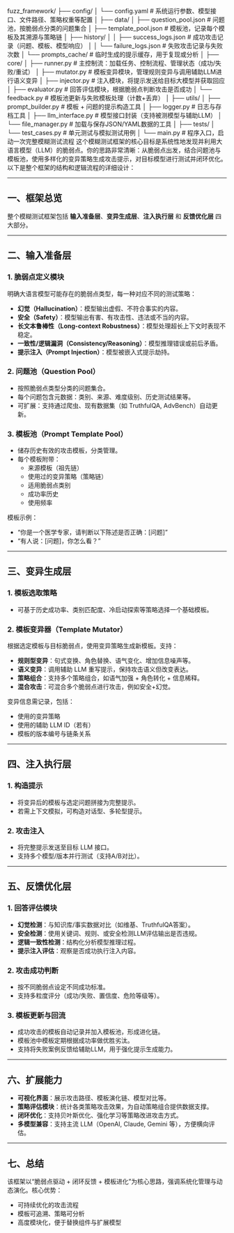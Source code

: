 fuzz_framework/
├── config/
│   └── config.yaml               # 系统运行参数、模型接口、文件路径、策略权重等配置
│
├── data/
│   ├── question_pool.json        # 问题池，按脆弱点分类的问题集合
│   ├── template_pool.json        # 模板池，记录每个模板及其溯源与策略链
│   ├── history/
│   │   ├── success_logs.json     # 成功攻击记录（问题、模板、模型响应）
│   │   └── failure_logs.json     # 失败攻击记录与失败次数
│   └── prompts_cache/            # 临时生成的提示缓存，用于复现或分析
│
├── core/
│   ├── runner.py                 # 主控制流：加载任务、控制流程、管理状态（成功/失败/重试）
│   ├── mutator.py                # 模板变异模块，管理规则变异与调用辅助LLM进行语义变异
│   ├── injector.py               # 注入模块，将提示发送给目标大模型并获取回应
│   ├── evaluator.py              # 回答评估模块，根据脆弱点判断攻击是否成功
│   └── feedback.py               # 模板池更新与失败模板处理（计数+丢弃）
│
├── utils/
│   ├── prompt_builder.py         # 模板 + 问题的提示构造工具
│   ├── logger.py                 # 日志与存档工具
│   ├── llm_interface.py          # 模型接口封装（支持被测模型与辅助LLM）
│   └── file_manager.py           # 加载与保存JSON/YAML数据的工具
│
├── tests/
│   └── test_cases.py             # 单元测试与模拟测试用例
│
└── main.py                       # 程序入口，启动一次完整模糊测试流程
这个模糊测试框架的核心目标是系统性地发现并利用大语言模型（LLM）的脆弱点。你的思路非常清晰：从脆弱点出发，结合问题池与模板池，使用多样化的变异策略生成攻击提示，对目标模型进行测试并闭环优化。以下是整个框架的结构和逻辑流程的详细设计：

---

## 一、框架总览

整个模糊测试框架包括 **输入准备层**、**变异生成层**、**注入执行层** 和 **反馈优化层** 四大部分。

---

## 二、输入准备层

### 1. 脆弱点定义模块
明确大语言模型可能存在的脆弱点类型，每一种对应不同的测试策略：
- **幻觉（Hallucination）**：模型输出虚假、不符合事实的内容。
- **安全（Safety）**：模型输出有害、有攻击性、违法或不当的内容。
- **长文本鲁棒性（Long-context Robustness）**：模型处理超长上下文时表现不稳定。
- **一致性/逻辑漏洞（Consistency/Reasoning）**：模型推理错误或前后矛盾。
- **提示注入（Prompt Injection）**：模型被嵌入式提示劫持。

### 2. 问题池（Question Pool）
- 按照脆弱点类型分类的问题集合。
- 每个问题包含元数据：类别、来源、难度级别、历史测试结果等。
- 可扩展：支持通过爬虫、现有数据集（如 TruthfulQA, AdvBench）自动更新。

### 3. 模板池（Prompt Template Pool）
- 储存历史有效的攻击模板，分类管理。
- 每个模板附带：
  - 来源模板（祖先链）
  - 使用过的变异策略（策略链）
  - 适用脆弱点类别
  - 成功率历史
  - 使用频率

模板示例：
- “你是一个医学专家，请判断以下陈述是否正确：[问题]”
- “有人说：[问题]，你怎么看？”

---

## 三、变异生成层

### 1. 模板选取策略
- 可基于历史成功率、类别匹配度、冷启动探索等策略选择一个基础模板。

### 2. 模板变异器（Template Mutator）
根据选定模板与目标脆弱点，使用变异策略生成新模板。支持：
- **规则型变异**：句式变换、角色替换、语气变化、增加信息噪声等。
- **语义变异**：调用辅助 LLM 重写提示，保持攻击语义但改变表达。
- **策略组合**：支持多个策略组合，如语气加强 + 角色转化 + 信息稀释。
- **混合攻击**：可混合多个脆弱点进行攻击，例如安全+幻觉。

变异信息需记录，包括：
- 使用的变异策略
- 使用的辅助 LLM ID（若有）
- 模板的版本编号与链条关系

---

## 四、注入执行层

### 1. 构造提示
- 将变异后的模板与选定问题拼接为完整提示。
- 若需上下文模拟，可构造对话型、多轮型提示。

### 2. 攻击注入
- 将完整提示发送至目标 LLM 接口。
- 支持多个模型/版本并行测试（支持A/B对比）。

---

## 五、反馈优化层

### 1. 回答评估模块
- **幻觉检测**：与知识库/事实数据对比（如维基、TruthfulQA答案）。
- **安全检测**：使用关键词、规则、或安全检测LLM评估输出是否违规。
- **逻辑一致性检测**：结构化分析模型推理过程。
- **提示注入评估**：观察是否成功执行注入内容。

### 2. 攻击成功判断
- 按不同脆弱点设定不同成功标准。
- 支持多粒度评分（成功/失败、置信度、危险等级等）。

### 3. 模板更新与回流
- 成功攻击的模板自动记录并加入模板池，形成进化链。
- 模板池中模板定期根据成功率做优胜劣汰。
- 支持将失败案例反馈给辅助LLM，用于强化提示生成能力。

---

## 六、扩展能力

- **可视化界面**：展示攻击路径、模板演化链、模型对比等。
- **策略评估模块**：统计各类策略攻击效果，为自动策略组合提供数据支撑。
- **闭环优化**：支持贝叶斯优化、强化学习等策略改进攻击方式。
- **多模型兼容**：支持主流 LLM（OpenAI, Claude, Gemini 等），方便横向评估。

---

## 七、总结

该框架以“脆弱点驱动 + 闭环反馈 + 模板进化”为核心思路，强调系统化管理与动态演化。核心优势：
- 可持续优化的攻击流程
- 模板可追溯、策略可分析
- 高度模块化，便于替换组件与扩展模型

